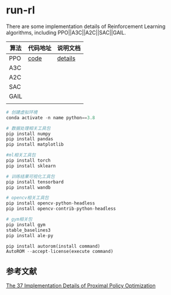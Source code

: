 # run-rl
There are some implementation details of Reinforcement Learning algorithms, including PPO||A3C||A2C||SAC||GAIL.



| 算法 | 代码地址                                                   | 说明文档                                                     |
| ---- | ---------------------------------------------------------- | ------------------------------------------------------------ |
| PPO  | [code](https://github.com/Evan-wyl/run-rl/tree/master/ppo) | [details](https://www.yuque.com/u2274123/xrrca1/huvxggkboeso7sr5) |
| A3C  |                                                            |                                                              |
| A2C  |                                                            |                                                              |
| SAC  |                                                            |                                                              |
| GAIL |                                                            |                                                              |
|      |                                                            |                                                              |

```python
# 创建虚拟环境
conda activate -n name python==3.8

# 数据处理相关工具包
pip install numpy
pip install pandas
pip install matplotlib

#ml相关工具包
pip install torch
pip install sklearn

# 训练结果可视化工具包
pip install tensorbard
pip install wandb

# opencv相关工具包
pip install opencv-python-headless
pip install opencv-contrib-python-headless

# gym相关包
pip install gym
stable_baselines3
pip install ale-py

pip install autorom(install command)
AutoROM --accept-license(execute command)
```







## 参考文献

[The 37 Implementation Details of Proximal Policy Optimization](https://iclr-blog-track.github.io/2022/03/25/ppo-implementation-details/)
